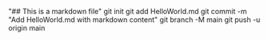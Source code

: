 "## This is a markdown file" 
git init
git add HelloWorld.md
git commit -m "Add HelloWorld.md with markdown content"
git branch -M main
git push -u origin main
